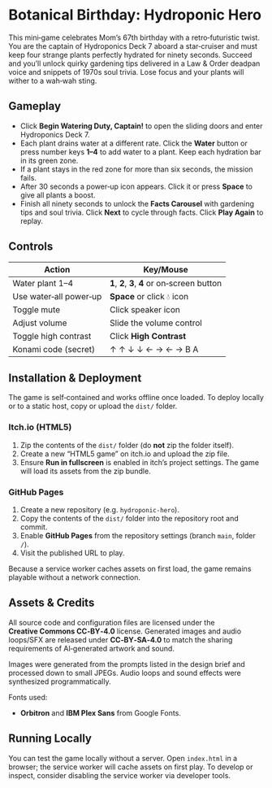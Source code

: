 # Botanical Birthday: Hydroponic Hero

This mini‑game celebrates Mom’s 67th birthday with a retro‑futuristic twist.  You are the captain of Hydroponics Deck 7 aboard a star‑cruiser and must keep four strange plants perfectly hydrated for ninety seconds.  Succeed and you’ll unlock quirky gardening tips delivered in a Law & Order deadpan voice and snippets of 1970s soul trivia.  Lose focus and your plants will wither to a wah‑wah sting.

## Gameplay

* Click **Begin Watering Duty, Captain!** to open the sliding doors and enter Hydroponics Deck 7.
* Each plant drains water at a different rate.  Click the **Water** button or press number keys **1–4** to add water to a plant.  Keep each hydration bar in its green zone.
* If a plant stays in the red zone for more than six seconds, the mission fails.
* After 30 seconds a power‑up icon appears.  Click it or press **Space** to give all plants a boost.
* Finish all ninety seconds to unlock the **Facts Carousel** with gardening tips and soul trivia.  Click **Next** to cycle through facts.  Click **Play Again** to replay.

## Controls

| Action                | Key/Mouse          |
|----------------------|--------------------|
| Water plant 1–4      | **1**, **2**, **3**, **4** or on‑screen button |
| Use water‑all power‑up| **Space** or click 💧 icon |
| Toggle mute          | Click speaker icon |
| Adjust volume        | Slide the volume control |
| Toggle high contrast | Click **High Contrast** |
| Konami code (secret) | ↑ ↑ ↓ ↓ ← → ← → B A |

## Installation & Deployment

The game is self‑contained and works offline once loaded.  To deploy locally or to a static host, copy or upload the `dist/` folder.

### Itch.io (HTML5)

1. Zip the contents of the `dist/` folder (do **not** zip the folder itself).
2. Create a new “HTML5 game” on itch.io and upload the zip file.
3. Ensure **Run in fullscreen** is enabled in itch’s project settings.  The game will load its assets from the zip bundle.

### GitHub Pages

1. Create a new repository (e.g. `hydroponic‑hero`).
2. Copy the contents of the `dist/` folder into the repository root and commit.
3. Enable **GitHub Pages** from the repository settings (branch `main`, folder `/`).
4. Visit the published URL to play.

Because a service worker caches assets on first load, the game remains playable without a network connection.

## Assets & Credits

All source code and configuration files are licensed under the **Creative Commons CC‑BY‑4.0** license.  Generated images and audio loops/SFX are released under **CC‑BY‑SA‑4.0** to match the sharing requirements of AI‑generated artwork and sound.

Images were generated from the prompts listed in the design brief and processed down to small JPEGs.  Audio loops and sound effects were synthesized programmatically.

Fonts used:

* **Orbitron** and **IBM Plex Sans** from Google Fonts.

## Running Locally

You can test the game locally without a server.  Open `index.html` in a browser; the service worker will cache assets on first play.  To develop or inspect, consider disabling the service worker via developer tools.